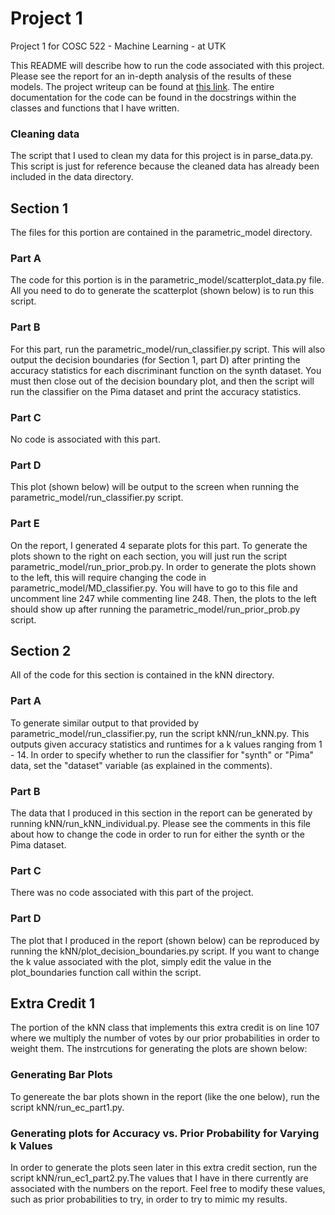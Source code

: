 # Project 1
Project 1 for COSC 522 - Machine Learning - at UTK

This README will describe how to run the code associated with this project. Please see the report for an in-depth analysis of the results of these models.
The project writeup can be found at [this link](http://web.eecs.utk.edu/~hqi/cosc522/project/proj1.htm). The entire documentation for the code can be found in the docstrings within the classes and functions that I have written.

### Cleaning data
The script that I used to clean my data for this project is in parse_data.py. This script is just for reference because the cleaned data has already been included in the data directory.

## Section 1 
The files for this portion are contained in the parametric_model directory.

### Part A
The code for this portion is in the parametric_model/scatterplot_data.py file. All you need to do to generate the scatterplot (shown below) is to run this script.

### Part B
For this part, run the parametric_model/run_classifier.py script. This will also output the decision boundaries (for Section 1, part D) after printing the accuracy statistics for each discriminant function on the synth dataset. You must then close out of the decision boundary plot, and then the script will run the classifier on the Pima dataset and print the accuracy statistics.

### Part C
No code is associated with this part.

### Part D
This plot (shown below) will be output to the screen when running the parametric_model/run_classifier.py script.

### Part E
On the report, I generated 4 separate plots for this part. To generate the plots shown to the right on each section, you will just run the script parametric_model/run_prior_prob.py. In order to generate the plots shown to the left, this will require changing the code in parametric_model/MD_classifier.py. You will have to go to this file and uncomment line 247 while commenting line 248. Then, the plots to the left should show up after running the parametric_model/run_prior_prob.py script.

## Section 2
All of the code for this section is contained in the kNN directory.

### Part A
To generate similar output to that provided by parametric_model/run_classifier.py, run the script kNN/run_kNN.py. This outputs given accuracy statistics and runtimes for a k values ranging from 1 - 14. In order to specify whether to run the classifier for "synth" or "Pima" data, set the "dataset" variable (as explained in the comments).

### Part B
The data that I produced in this section in the report can be generated by running kNN/run_kNN_individual.py. Please see the comments in this file about how to change the code in order to run for either the synth or the Pima dataset.

### Part C
There was no code associated with this part of the project.

### Part D
The plot that I produced in the report (shown below) can be reproduced by running the kNN/plot_decision_boundaries.py script. If you want to change the k value associated with the plot, simply edit the value in the plot_boundaries function call within the script.

## Extra Credit 1
The portion of the kNN class that implements this extra credit is on line 107 where we multiply the number of votes by our prior probabilities in order to weight them. The instrcutions for generating the plots are shown below:

### Generating Bar Plots
To genereate the bar plots shown in the report (like the one below), run the script kNN/run_ec_part1.py. 

### Generating plots for Accuracy vs. Prior Probability for Varying k Values 
In order to generate the plots seen later in this extra credit section, run the script kNN/run_ec1_part2.py.The values that I have in there currently are associated with the numbers on the report. Feel free to modify these values, such as prior probabilities to try, in order to try to mimic my results. 
